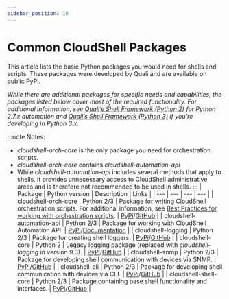 ```yaml
---
sidebar_position: 16
---
```


# Common CloudShell Packages

This article lists the basic Python packages you would need for shells and scripts. These packages were developed by Quali and are available on public PyPi.

*While there are additional packages for specific needs and capabilities, the packages listed below cover most of the required functionality. For additional information, see [Quali’s Shell Framework (Python 2)](./quali-shell-framework-py2.md) for Python 2.7.x automation and [Quali’s Shell Framework (Python 3)](./quali-shell-framework-py3.md) if you’re developing in Python 3.x.*

:::note Notes:
- *cloudshell\-orch-core* is the only package you need for orchestration scripts.
- *cloudshell\-orch-core* contains *cloudshell\-automation-api*
- While *cloudshell\-automation-api* includes several methods that apply to shells, it provides unnecessary access to CloudShell administrative areas and is therefore not recommended to be used in shells.
:::
| Package | Python version | Description | Links |
| --- | --- | --- | --- |
| cloudshell\-orch-core | Python 2/3 | Package for writing CloudShell orchestration scripts. For additional information, see [Best Practices for working with orchestration scripts](../develop-orch-scripts/getting-started-with-orch-scripts.md#best-practices-for-working-with-orchestration-scripts). | [PyPi](https://pypi.org/project/cloudshell-orch-core/)/[GitHub](https://github.com/QualiSystems/cloudshell-orch-core) |
| cloudshell\-automation-api | Python 2/3 | Package for working with CloudShell Automation API. | [PyPi](https://pypi.org/project/cloudshell-automation-api/)/[Documentation](pathname:///api-docs/2023.3/Python-API/) |
| cloudshell\-logging | Python 2/3 | Package for creating shell loggers. | [PyPi](https://pypi.org/project/cloudshell-logging)/[GitHub](https://github.com/QualiSystems/cloudshell-logging) |
| cloudshell\-core | Python 2 | Legacy logging package (replaced with *cloudshell\-logging* in version 9.3). | [PyPi](https://pypi.org/project/cloudshell-core/)/[GitHub](https://github.com/QualiSystems/cloudshell-core) |
| cloudshell\-snmp | Python 2/3 | Package for developing shell communication with devices via SNMP. | [PyPi](https://pypi.org/project/cloudshell-snmp/)/[GitHub](https://github.com/QualiSystems/cloudshell-snmp) |
| cloudshell\-cli | Python 2/3 | Package for developing shell communication with devices via CLI. | [PyPi](https://pypi.org/project/cloudshell-cli/)/[GitHub](https://github.com/QualiSystems/cloudshell-cli) |
| cloudshell\-shell-core | Python 2/3 | Package containing base shell functionality and interfaces. | [PyPi](https://pypi.org/project/cloudshell-shell-core/)/[GitHub](https://github.com/QualiSystems/cloudshell-shell-core) |
